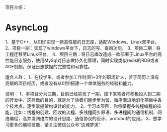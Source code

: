 项目介绍：

  # AsyncLog
  1、基于C++，从0到1实现一款高性能的日志库，适配Windows、Linux双平台。 
  2、项目一期：实现了windows平台下，日志的写、查询功能。
  3、项目二期：将工程迁移至Linux平台。
  4、项目三期：将日志库改造成一款部署于Linux平台的高性能日志服务，使用MySql对日志做持久化管理，同时实现类似redis的RDB或者AOF机制，保证日志数据的完整性和可靠性。

适合人群：
  1、在校学生，或者参加工作时间1~3年的职场新人，苦于简历上没有亮眼的项目经历，或者没有从0到1搭建一个单体服务的经验和能力。

说明：
   1、本项目分为三期，目前已经实现了一期，接下来笔者将积极投入到二期的开发中，这样做的目的，就是为了读者们能步步为营、循序渐进地消化项目中各个技术点，逐步掌握架构设计的能力。
   2、学习本项目，你将掌握多线程编程的技能，比如：线程的创建、回收的流程、多线程同步原语、多进程间的通信机制、网络编程，高并发网络库的设计思路、通信协议的设计、protobuf的应用。
   3、想学习更多的编程技能，请关注微信公众号“边城梦溪”
   
